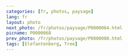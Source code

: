```yaml
---
categories: [fr, photos, paysage]
lang: fr
layout: photo
next_photo: /fr/photos/paysage/P0000064.html
picname: P0000068
prev_photo: /fr/photos/paysage/P0000080.html
tags: [Elefantenberg, Tree]
---
```

